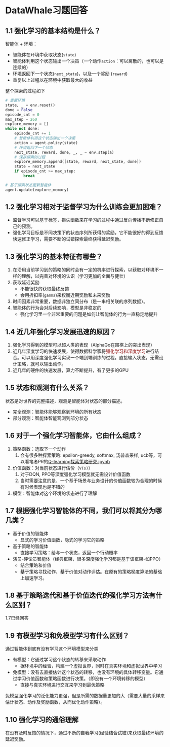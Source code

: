 # DataWhale习题回答

## 1.1 强化学习的基本结构是什么？

智能体 + 环境：

- 智能体在环境中获取状态(`state`)
- 智能体利用这个状态输出一个决策（一个动作`action`：可以离散的，也可以是连续的）
- 环境返回下一个状态(`next_state`)，以及一个奖励 (`reward`)
- 重复以上过程以在环境中获取最大的收益

整个探索的过程如下

```python
# 重置环境
state, _ = env.reset()
done = False
episode_cnt = 0
max_step = 260
explore_memory = []
while not done:
    episode_cnt += 1
    # 智能体利用这个状态输出一个决策
    action = agent.policy(state)
    # 环境返回下一个状态
    next_state, reward, done, _, _ = env.step(a)
    # 保存探索的过程
    explore_memory.append([state, reward, next_state, done])
    state = next_state
    if episode_cnt >= max_step:
        break

# 基于探索状态更新智能体
agent.update(explore_memory)
```

## 1.2 强化学习相对于监督学习为什么训练会更加困难？

- 监督学习可以基于标签，损失函数来在学习的过程中通过反向传播不断修正自己的预测。  
- 强化学习目标是不同决策下的状态序列所获得的奖励，它不能很好的得到反馈快速修正学习，需要不断的试错探索最终获得延迟奖励。

## 1.3 强化学习的基本特征有哪些？

1. 在沿用当前学习到的策略的同时会有一定的机率进行探索，以获取对环境不一样的理解，以完善对环境的认识（学习更加的全面与健壮）
2. 获取延迟奖励
   - 不能很快的获取最终反馈
   - 会用折扣率(`gamma`)来权衡近期奖励和未来奖励  
3. 时间因素非常重要，数据非独立同分布（是一串相关联的序列数据）。
4. 智能体的行为会对后续影响，模型是非稳定的
   - 强化学习里一个非常重要的问题是如何让智能体的行为一直稳定地提升

## 1.4 近几年强化学习发展迅速的原因？

1. 强化学习得到的模型可以超人类的表现（AlphaGo在围棋上的突出表现）
2. 近几年深度学习的快速发展，使得数据科学家将<font color=darkred>强化学习和深度学习</font>进行结合。可以用深度强化学习实现一个端到端训练的过程。直接输入状态，无需设计策略，就可以输出动作。
3. 近几年的硬件的快速发展，算力不断提升，有了更多的GPU

## 1.5 状态和观测有什么关系？

状态是对世界的完整描述，观测是智能体对状态的部分描述。

- 完全观测：智能体能够观察到环境的所有状态
- 部分观测：智能体智能观测到部分状态

## 1.6 对于一个强化学习智能体，它由什么组成？

1. 策略函数：选取下一个动作
   1. 会有很多种探索策略: epsilon-greedy, softmax, 汤普森采样, ucb等，可以看笔者PR的[Q-learning探索策略研究.ipynb](https://github.com/johnjim0816/rl-tutorials/blob/master/notebooks/Q-learning/Q-learning%E6%8E%A2%E7%B4%A2%E7%AD%96%E7%95%A5%E7%A0%94%E7%A9%B6.ipynb)
2. 价值函数：对当前状态进行估价（`V(s)`）
   1. 对于DQN, PPO等深度强化学习模型就无需设计价值函数
   2. 当时需要注意的是，一个基于场景与业务设计的价值函数较为合理的时候有时候表现也是不错的
3. 模型：智能体对这个环境的状态进行了理解

## 1.7 根据强化学习智能体的不同，我们可以将其分为哪几类？

- 基于价值的智能体
  - 显式的学习价值函数，隐式的学习它的策略
- 基于策略的智能体
  - 直接学习策略：给与一个状态，返回一个行动概率
- 演员-评论员智能体（经典框架，很多深度强化学习都是基于该框架-如PPO）
  - 结合策略和价值
  - 基于策略寻找动作，基于价值对动作评估。在原有的策略梯度算法的基础上加速学习。

## 1.8 基于策略迭代和基于价值迭代的强化学习方法有什么区别？

1.7已经回答

## 1.9 有模型学习和免模型学习有什么区别？

通过智能体到底有没有学习这个环境模型来分类

- 有模型：它通过学习这个状态的转移来采取动作
  - 据环境中的经验，构建一个虚拟世界，同时在真实环境和虚拟世界中学习
- 免模型：没有去直接估计这个状态的转移，也没有环境的具体转移变量。它通过学习价值函数和策略函数进行决策。（即没有一个环境转移的模型）
  - 直接与真实环境进行交互来学习到最优策略

免模型强化学习的泛化能力更强，但是所需的数据量更加的大（需要大量的采样来估计状态、动作及奖励函数，从而优化动作策略）。

## 1.10 强化学习的通俗理解

在没有及时反馈的情况下，通过不断的自我学习(经验结合试错)来获取最终环境的延迟奖励。

